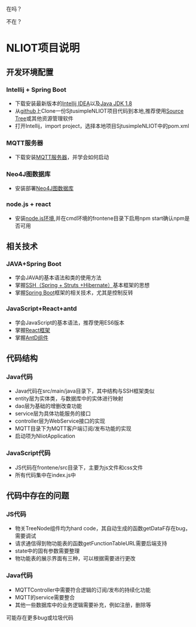 在吗？

不在？
# NLIOT项目说明

## 开发环境配置

### Intellij + Spring Boot
+ 下载安装最新版本的[Intellij IDEA](https://blog.csdn.net/qq_41879385/article/details/81952656)以及[Java JDK 1.8](https://jingyan.baidu.com/article/7c6fb4282f1f6580642c90e1.html)
+ 从[github](https://github.com/zd102/SjtusimpleNLIOT)上Clone一份SjtusimpleNLIOT项目代码到本地,推荐使用[Source Tree](https://blog.csdn.net/wjy1990831/article/details/80417820)或其他资源管理软件
+ 打开Intellij，import project，选择本地项目SjtusimpleNLIOT中的pom.xml

### MQTT服务器
+ 下载安装[MQTT服务器](https://www.cnblogs.com/cnxieyang/p/6370280.html)，并学会如何启动

### Neo4J图数据库
+ 安装部署[Neo4J图数据库](https://www.w3cschool.cn/neo4j/neo4j_exe_environment_setup.html)

### node.js + react
+ 安装[node.js环境](https://www.runoob.com/nodejs/nodejs-install-setup.html),并在cmd环境的frontene目录下启用npm start确认npm是否可用

## 相关技术

### JAVA+Spring Boot
+ 学会JAVA的基本语法和类的使用方法
+ 掌握[SSH（Spring + Struts +Hibernate）](https://www.cnblogs.com/laibin/p/5847111.html)基本框架的思想
+ 掌握[Spring Boot](https://baijiahao.baidu.com/s?id=1623648034778672046&wfr=spider&for=pc)框架的相关技术，尤其是控制反转

### JavaScript+React+antd
+ 学会JavaScript的基本语法，推荐使用ES6版本
+ 掌握[React框架](https://react.docschina.org/docs/getting-started.html)
+ 掌握[AntD组件](https://ant.design/docs/react/introduce-cn)

## 代码结构
### Java代码
+ Java代码在src/main/java目录下，其中结构与SSH框架类似
+ entity层为实体类，与数据库中的实体进行映射
+ dao层为基础的增删改查功能
+ service层为具体功能服务的接口
+ controller层为WebService接口的实现
+ MQTT目录下为MQTT客户端订阅/发布功能的实现
+ 启动项为NliotApplication

### JavaScript代码
+ JS代码在frontene/src目录下，主要为js文件和css文件
+ 所有代码集中在index.js中

## 代码中存在的问题
### JS代码
+ 物关TreeNode组件均为hard code，其自动生成的函数getDataF存在bug，需要调试
+ 请求通信得到物功能表的函数getFunctionTableURL需要后端支持
+ state中的固有参数需要整理
+ 物功能表的展示界面有三种，可以根据需要进行更改

### Java代码
+ MQTTController中需要符合逻辑的订阅/发布的持续化功能
+ MQTT的service需要整合
+ 其他一些数据库中的业务逻辑需要补充，例如注册，删除等

可能存在更多bug或垃圾代码
